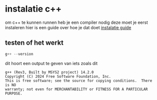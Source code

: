 # instalatie c++
om c++ te kunnen runnen heb je een compiler nodig
deze moet je eerst instaleren
hier is een guide over hoe je dat doet
[instalatie guide](https://code.visualstudio.com/docs/cpp/config-mingw)

## testen of het werkt
 ```c++
g++ --version
 ```
 dit hoort een output te geven van iets zoals dit 
 ```
g++ (Rev3, Built by MSYS2 project) 14.2.0
Copyright (C) 2024 Free Software Foundation, Inc.
This is free software; see the source for copying conditions.  There is NO
warranty; not even for MERCHANTABILITY or FITNESS FOR A PARTICULAR PURPOSE.
```